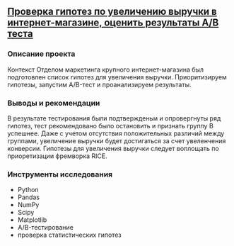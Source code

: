 
## [Проверка гипотез по увеличению выручки в интернет-магазине, оценить результаты A/B теста](https://nbviewer.jupyter.org/github/KseniyaCherednikova/projects/blob/main/%D0%98%D0%BD%D1%82%D0%B5%D1%80%D0%BD%D0%B5%D1%82_%D0%BC%D0%B0%D0%B3%D0%B0%D0%B7%D0%B8%D0%BD_AB/%D0%98%D0%BD%D1%82%D0%B5%D1%80%D0%BD%D0%B5%D1%82_%D0%BC%D0%B0%D0%B3%D0%B0%D0%B7%D0%B8%D0%BD_AB.ipynb)
### Описание проекта
Контекст
Отделом маркетинга крупного интернет-магазина был подготовлен список гипотез для увеличения выручки.
Приоритизируем гипотезы, запустим A/B-тест и проанализируем результаты.

### Выводы и рекомендации
В результате тестирования были подтвержденыи и опровергнуты ряд гипотез, тест рекомендовано было остановить и признать группу B успешнее.
Даже с учетом отсутствия положительных различий между группами, увеличение выручки будет достигаться за счет увеленчения конверсии. Гипотезы для увеличения выручки следует воплощать по приоретизации фремворка RICE.

### Инструменты исследования
- Python 
- Pandas 
- NumPy 
- Scipy 
- Matplotlib 
- A/B-тестирование 
- проверка статистических гипотез
